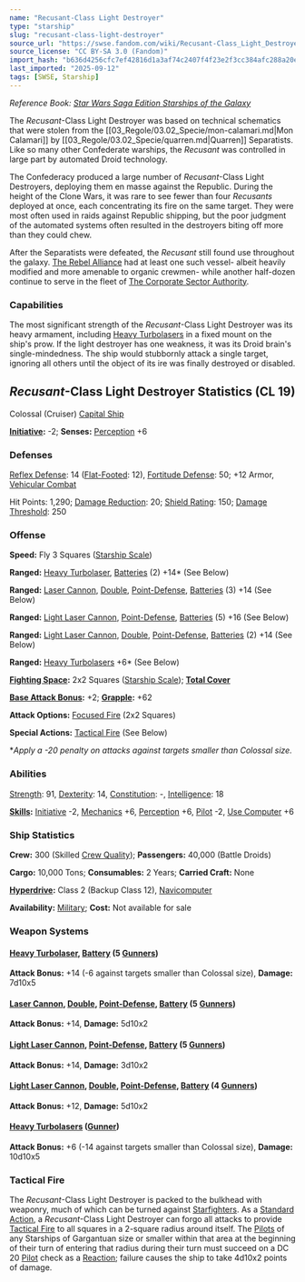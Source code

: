 ```yaml
---
name: "Recusant-Class Light Destroyer"
type: "starship"
slug: "recusant-class-light-destroyer"
source_url: "https://swse.fandom.com/wiki/Recusant-Class_Light_Destroyer"
source_license: "CC BY-SA 3.0 (Fandom)"
import_hash: "b636d4256cfc7ef42816d1a3af74c2407f4f23e2f3cc384afc288a20ed5fccf3"
last_imported: "2025-09-12"
tags: [SWSE, Starship]
---
```

*Reference Book: [Star Wars Saga Edition Starships of the Galaxy](https://swse.fandom.com/wiki/Star_Wars_Saga_Edition_Starships_of_the_Galaxy)*

The *Recusant*-Class Light Destroyer was based on technical schematics that were stolen from the [[03_Regole/03.02_Specie/mon-calamari.md|Mon Calamari]] by [[03_Regole/03.02_Specie/quarren.md|Quarren]] Separatists. Like so many other Confederate warships, the *Recusant* was controlled in large part by automated Droid technology.

The Confederacy produced a large number of *Recusant*-Class Light Destroyers, deploying them en masse against the Republic. During the height of the Clone Wars, it was rare to see fewer than four *Recusants* deployed at once, each concentrating its fire on the same target. They were most often used in raids against Republic shipping, but the poor judgment of the automated systems often resulted in the destroyers biting off more than they could chew.

After the Separatists were defeated, the *Recusant* still found use throughout the galaxy. [The Rebel Alliance](https://swse.fandom.com/wiki/The_Rebel_Alliance) had at least one such vessel- albeit heavily modified and more amenable to organic crewmen- while another half-dozen continue to serve in the fleet of [The Corporate Sector Authority](https://swse.fandom.com/wiki/The_Corporate_Sector_Authority).

### Capabilities
The most significant strength of the *Recusant*-Class Light Destroyer was its heavy armament, including [Heavy Turbolasers](https://swse.fandom.com/wiki/Heavy_Turbolasers) in a fixed mount on the ship's prow. If the light destroyer has one weakness, it was its Droid brain's single-mindedness. The ship would stubbornly attack a single target, ignoring all others until the object of its ire was finally destroyed or disabled.

## *Recusant*-Class Light Destroyer Statistics (CL 19)
Colossal (Cruiser) [Capital Ship](https://swse.fandom.com/wiki/Capital_Ship)

**[Initiative](https://swse.fandom.com/wiki/Initiative):** -2; **Senses:** [Perception](https://swse.fandom.com/wiki/Perception) +6
### Defenses
[Reflex Defense](https://swse.fandom.com/wiki/Reflex_Defense_(Vehicles)): 14 ([Flat-Footed](https://swse.fandom.com/wiki/Flat-Footed): 12), [Fortitude Defense](https://swse.fandom.com/wiki/Fortitude_Defense_(Vehicles)): 50; +12 Armor, [Vehicular Combat](https://swse.fandom.com/wiki/Vehicular_Combat)

Hit Points: 1,290; [Damage Reduction](https://swse.fandom.com/wiki/Damage_Reduction): 20; [Shield Rating](https://swse.fandom.com/wiki/Shield_Rating): 150; [Damage Threshold](https://swse.fandom.com/wiki/Damage_Threshold_(Vehicles)): 250
### Offense
**Speed:** Fly 3 Squares ([Starship Scale](https://swse.fandom.com/wiki/Starship_Scale))

**Ranged:** [Heavy Turbolaser](https://swse.fandom.com/wiki/Heavy_Turbolaser), [Batteries](https://swse.fandom.com/wiki/Weapon_Batteries) (2) +14* (See Below)

**Ranged:** [Laser Cannon](https://swse.fandom.com/wiki/Laser_Cannon), [Double](https://swse.fandom.com/wiki/Double), [Point-Defense](https://swse.fandom.com/wiki/Point-Defense), [Batteries](https://swse.fandom.com/wiki/Weapon_Batteries) (3) +14 (See Below)

**Ranged:** [Light Laser Cannon](https://swse.fandom.com/wiki/Light_Laser_Cannon), [Point-Defense](https://swse.fandom.com/wiki/Point-Defense), [Batteries](https://swse.fandom.com/wiki/Weapon_Batteries) (5) +16 (See Below)

**Ranged:** [Light Laser Cannon](https://swse.fandom.com/wiki/Light_Laser_Cannon), [Double](https://swse.fandom.com/wiki/Double), [Point-Defense](https://swse.fandom.com/wiki/Point-Defense), [Batteries](https://swse.fandom.com/wiki/Weapon_Batteries) (2) +14 (See Below)

**Ranged:** [Heavy Turbolasers](https://swse.fandom.com/wiki/Heavy_Turbolasers) +6* (See Below)

**[Fighting Space](https://swse.fandom.com/wiki/Fighting_Space):** 2x2 Squares ([Starship Scale](https://swse.fandom.com/wiki/Starship_Scale)); **[Total Cover](https://swse.fandom.com/wiki/Total_Cover)**

**[Base Attack Bonus](https://swse.fandom.com/wiki/Base_Attack_Bonus):** +2; **[Grapple](https://swse.fandom.com/wiki/Grapple):** +62

**Attack Options:** [Focused Fire](https://swse.fandom.com/wiki/Focused_Fire) (2x2 Squares)

**Special Actions:** [Tactical Fire](https://swse.fandom.com/wiki/Tactical_Fire) (See Below)

**Apply a -20 penalty on attacks against targets smaller than Colossal size.*
### Abilities
[Strength](https://swse.fandom.com/wiki/Strength): 91, [Dexterity](https://swse.fandom.com/wiki/Dexterity): 14, [Constitution](https://swse.fandom.com/wiki/Constitution): -, [Intelligence](https://swse.fandom.com/wiki/Intelligence): 18

**[Skills](https://swse.fandom.com/wiki/Skills):** [Initiative](https://swse.fandom.com/wiki/Initiative) -2, [Mechanics](https://swse.fandom.com/wiki/Mechanics) +6, [Perception](https://swse.fandom.com/wiki/Perception) +6, [Pilot](https://swse.fandom.com/wiki/Pilot) -2, [Use Computer](https://swse.fandom.com/wiki/Use_Computer) +6
### Ship Statistics
**Crew:** 300 (Skilled [Crew Quality](https://swse.fandom.com/wiki/Crew_Quality)); **Passengers:** 40,000 (Battle Droids)

**Cargo:** 10,000 Tons; **Consumables:** 2 Years; **Carried Craft:** None

**[Hyperdrive](https://swse.fandom.com/wiki/Hyperdrive):** Class 2 (Backup Class 12), [Navicomputer](https://swse.fandom.com/wiki/Navicomputer)

**Availability:** [Military](https://swse.fandom.com/wiki/Military); **Cost:** Not available for sale
### Weapon Systems
#### **[Heavy Turbolaser](https://swse.fandom.com/wiki/Heavy_Turbolaser), [Battery](https://swse.fandom.com/wiki/Weapon_Batteries) (5 [Gunners](https://swse.fandom.com/wiki/Gunners))**
**Attack Bonus:** +14 (-6 against targets smaller than Colossal size), **Damage:** 7d10x5

#### **[Laser Cannon](https://swse.fandom.com/wiki/Laser_Cannon), [Double](https://swse.fandom.com/wiki/Double), [Point-Defense](https://swse.fandom.com/wiki/Point-Defense), [Battery](https://swse.fandom.com/wiki/Weapon_Batteries) (5 [Gunners](https://swse.fandom.com/wiki/Gunners))**
**Attack Bonus:** +14, **Damage:** 5d10x2
#### **[Light Laser Cannon](https://swse.fandom.com/wiki/Light_Laser_Cannon), [Point-Defense](https://swse.fandom.com/wiki/Point-Defense), [Battery](https://swse.fandom.com/wiki/Weapon_Batteries) (5 [Gunners](https://swse.fandom.com/wiki/Gunners))**
**Attack Bonus:** +14, **Damage:** 3d10x2

#### **[Light Laser Cannon](https://swse.fandom.com/wiki/Light_Laser_Cannon), [Double](https://swse.fandom.com/wiki/Double), [Point-Defense](https://swse.fandom.com/wiki/Point-Defense), [Battery](https://swse.fandom.com/wiki/Weapon_Batteries) (4 [Gunners](https://swse.fandom.com/wiki/Gunners))**
**Attack Bonus:** +12, **Damage:** 5d10x2
#### **[Heavy Turbolasers](https://swse.fandom.com/wiki/Heavy_Turbolasers) ([Gunner](https://swse.fandom.com/wiki/Gunner))**
**Attack Bonus:** +6 (-14 against targets smaller than Colossal size), **Damage:** 10d10x5
### Tactical Fire
The *Recusant*-Class Light Destroyer is packed to the bulkhead with weaponry, much of which can be turned against [Starfighters](https://swse.fandom.com/wiki/Starfighters). As a [Standard Action](https://swse.fandom.com/wiki/Standard_Action), a *Recusant*-Class Light Destroyer can forgo all attacks to provide [Tactical Fire](https://swse.fandom.com/wiki/Tactical_Fire) to all squares in a 2-square radius around itself. The [Pilots](https://swse.fandom.com/wiki/Pilots) of any Starships of Gargantuan size or smaller within that area at the beginning of their turn of entering that radius during their turn must succeed on a DC 20 [Pilot](https://swse.fandom.com/wiki/Pilot) check as a [Reaction](https://swse.fandom.com/wiki/Reaction); failure causes the ship to take 4d10x2 points of damage.